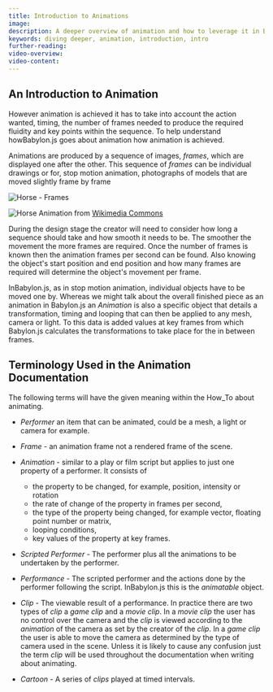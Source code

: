 ```yaml
---
title: Introduction to Animations
image: 
description: A deeper overview of animation and how to leverage it in Babylon.js.
keywords: diving deeper, animation, introduction, intro
further-reading:
video-overview:
video-content:
---
```


## An Introduction to Animation

However animation is achieved it has to take into account the action wanted, timing, the number of frames needed to produce the required fluidity and key points within the sequence. To help understand howBabylon.js goes about animation how animation is achieved.

Animations are produced by a sequence of images, _frames_, which are displayed one after the other. This sequence of _frames_ can be individual drawings or for, stop motion animation, photographs of models that are moved slightly frame by frame

![Horse - Frames](/img/features/animation/horse_frames.jpg)

![Horse Animation](/img/features/animation/Horse_gif_slow.gif) from [Wikimedia Commons](https://commons.wikimedia.org/wiki/File:Horse_gif_slow.gif)


During the design stage the creator will need to consider how long a sequence should take and how smooth it needs to be. The smoother the movement the more frames are required. Once the number of frames is known then the animation frames per second can be found. Also knowing the object's start position and end position and how many frames are required will determine the object's movement per frame.

InBabylon.js, as in stop motion animation, individual objects have to be moved one by. Whereas we might talk about the overall finished piece as an animation in Babylon.js an _Animation_ is also a specific object that details a transformation, timing and looping that can then be applied to any mesh, camera or light. To this data is added values at key frames from which Babylon.js calculates the transformations to take place for the in between frames.

## Terminology Used in the Animation Documentation

The following terms will have the given meaning within the How_To about animating.

-   _Performer_ an item that can be animated, could be a mesh, a light or camera for example.

-   _Frame_ - an animation frame not a rendered frame of the scene.

-   _Animation_ - similar to a play or film script but applies to just one property of a performer. It consists of

    -   the property to be changed, for example, position, intensity or rotation
    -   the rate of change of the property in frames per second,
    -   the type of the property being changed, for example vector, floating point number or matrix,
    -   looping conditions,
    -   key values of the property at key frames.

-   _Scripted Performer_ - The performer plus all the animations to be undertaken by the performer.

-   _Performance_ - The scripted performer and the actions done by the performer following the script. InBabylon.js this is the _animatable_ object.

-   _Clip_ - The viewable result of a performance. In practice there are two types of _clip_ a
    _game clip_ and a _movie clip_. In a _movie clip_ the user has no control over the camera and the _clip_ is viewed according to the _animation_ of the camera  as set by the creator of the _clip_. In a _game clip_ the user is able to move the camera as determined by the type of camera used in the scene. Unless it is likely to cause any confusion just the term _clip_ will be used throughout the documentation when writing about animating.

-   _Cartoon_ - A series of _clips_ played at timed intervals.